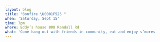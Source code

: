```yaml
---
layout: blog
title: "Bonfire \U0001F525 "
when: 'Saturday, Sept 15'
time: 7pm
where: Eddy’s house 808 Randall Rd
what: 'Come hang out with friends in community, eat and enjoy s’mores '
---
```


